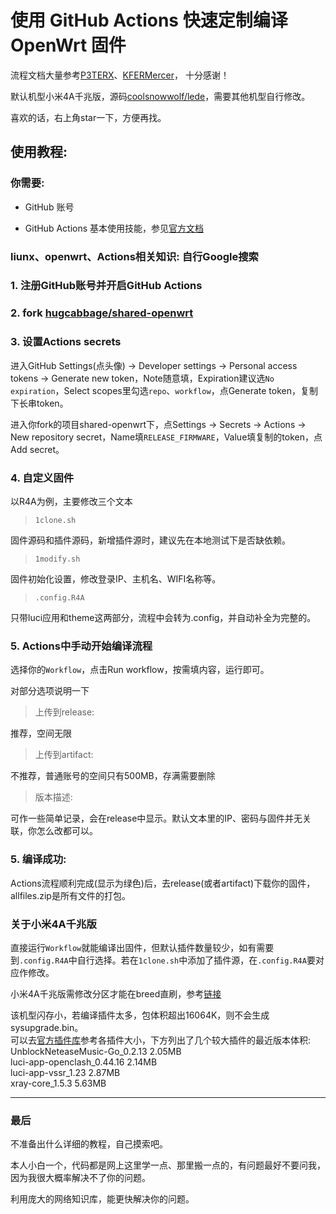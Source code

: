 # 使用 GitHub Actions 快速定制编译 OpenWrt 固件

流程文档大量参考[P3TERX](https://github.com/P3TERX/Actions-OpenWrt)、[KFERMercer](https://github.com/KFERMercer/OpenWrt-CI)，
十分感谢！

默认机型小米4A千兆版，源码[coolsnowwolf/lede](https://github.com/coolsnowwolf/lede)，需要其他机型自行修改。

喜欢的话，右上角star一下，方便再找。

## 使用教程:

### 你需要:

- GitHub 账号

- GitHub Actions 基本使用技能，参见[官方文档](https://docs.github.com/cn/actions)

### liunx、openwrt、Actions相关知识: 自行Google搜索 

### 1. 注册GitHub账号并开启GitHub Actions

### 2. fork [hugcabbage/shared-openwrt](https://github.com/hugcabbage/shared-openwrt)

### 3. 设置Actions secrets

进入GitHub Settings(点头像) → Developer settings → Personal access tokens → Generate new token，Note随意填，Expiration建议选`No expiration`，Select scopes里勾选`repo`、`workflow`，点Generate token，复制下长串token。

进入你fork的项目shared-openwrt下，点Settings → Secrets → Actions → New repository secret，Name填`RELEASE_FIRMWARE`，Value填复制的token，点Add secret。

### 4. 自定义固件

以R4A为例，主要修改三个文本

> `1clone.sh`

固件源码和插件源码，新增插件源时，建议先在本地测试下是否缺依赖。

> `1modify.sh`

固件初始化设置，修改登录IP、主机名、WIFI名称等。

> `.config.R4A`

只带luci应用和theme这两部分，流程中会转为.config，并自动补全为完整的。

### 5. Actions中手动开始编译流程

选择你的`Workflow`，点击Run workflow，按需填内容，运行即可。

对部分选项说明一下

> 上传到release: 

推荐，空间无限

> 上传到artifact: 

不推荐，普通账号的空间只有500MB，存满需要删除

> 版本描述: 

可作一些简单记录，会在release中显示。默认文本里的IP、密码与固件并无关联，你怎么改都可以。

### 5. 编译成功:

Actions流程顺利完成(显示为绿色)后，去release(或者artifact)下载你的固件，allfiles.zip是所有文件的打包。

### 关于小米4A千兆版

直接运行`Workflow`就能编译出固件，但默认插件数量较少，如有需要到`.config.R4A`中自行选择。若在`1clone.sh`中添加了插件源，在`.config.R4A`要对应作修改。

小米4A千兆版需修改分区才能在breed直刷，参考[链接](https://www.right.com.cn/forum/thread-4052254-1-1.html)

该机型闪存小，若编译插件太多，包体积超出16064K，则不会生成sysupgrade.bin。<br/>
可以去[官方插件库](https://downloads.openwrt.org/snapshots/packages/mips_24kc/packages/)参考各插件大小，下方列出了几个较大插件的最近版本体积:<br/>
UnblockNeteaseMusic-Go_0.2.13 2.05MB<br/>
luci-app-openclash_0.44.16 2.14MB<br/>
luci-app-vssr_1.23 2.87MB<br/>
xray-core_1.5.3 5.63MB<br/>

---

### 最后

不准备出什么详细的教程，自己摸索吧。

本人小白一个，代码都是网上这里学一点、那里搬一点的，有问题最好不要问我，因为我很大概率解决不了你的问题。

利用庞大的网络知识库，能更快解决你的问题。

